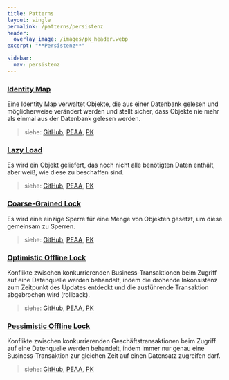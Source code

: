 ```yaml
---
title: Patterns
layout: single
permalink: /patterns/persistenz
header:
  overlay_image: /images/pk_header.webp
excerpt: "**Persistenz**"

sidebar:
  nav: persistenz
---
```


### [Identity Map](identitymap)
Eine Identity Map verwaltet Objekte, die aus einer Datenbank gelesen und möglicherweise verändert werden und stellt sicher, dass Objekte nie mehr als einmal aus der Datenbank gelesen werden.

> siehe: [GitHub](https://github.com/KarlEilebrecht/patterns-kompakt-code/blob/main/src/test/java/de/calamanari/pk/identitymap/README.md), [PEAA](/literature#peaa), [PK](/literature#pk)

### [Lazy Load](lazyload)
Es wird ein Objekt geliefert, das noch nicht alle benötigten Daten enthält, aber weiß, wie diese zu beschaffen sind.

> siehe: [GitHub](https://github.com/KarlEilebrecht/patterns-kompakt-code/blob/main/src/test/java/de/calamanari/pk/lazyload/README.md), [PEAA](/literature#peaa), [PK](/literature#pk)

### [Coarse-Grained Lock](coarsegrainedlock)
Es wird eine einzige Sperre für eine Menge von Objekten gesetzt, um diese gemeinsam zu Sperren.

> siehe: [GitHub](https://github.com/KarlEilebrecht/patterns-kompakt-code/blob/main/src/test/java/de/calamanari/pk/coarsegrainedlock/README.md), [PEAA](/literature#peaa), [PK](/literature#pk)

### [Optimistic Offline Lock](optimisticofflinelock)
Konflikte zwischen konkurrierenden Business-Transaktionen beim Zugriff auf eine Datenquelle werden behandelt, indem die drohende Inkonsistenz zum Zeitpunkt des Updates entdeckt und die ausführende Transaktion abgebrochen wird (rollback).

> siehe: [GitHub](https://github.com/KarlEilebrecht/patterns-kompakt-code/blob/main/src/test/java/de/calamanari/pk/optimisticofflinelock/README.md), [PEAA](/literature#peaa), [PK](/literature#pk)

### [Pessimistic Offline Lock](pessimisticofflinelock)
Konflikte zwischen konkurrierenden Geschäftstransaktionen beim Zugriff auf eine Datenquelle werden behandelt, indem immer nur genau eine Business-Transaktion zur gleichen Zeit auf einen Datensatz zugreifen darf.

> siehe: [GitHub](https://github.com/KarlEilebrecht/patterns-kompakt-code/blob/main/src/test/java/de/calamanari/pk/pessimisticofflinelock/README.md), [PEAA](/literature#peaa), [PK](/literature#pk)

